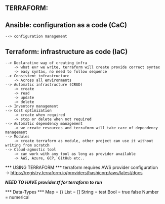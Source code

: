 TERRAFORM:
------------

Ansible: configuration as a code (CaC)
--------
	--> configuration management

Terraform: infrastructure as code (IaC)
----------
    --> Declarative way of creating infra
        -> what evr we write, terraform will create provide correct syntax
        -> easy syntax, no need to follow sequence    
    --> Consistent infrastructure 
        -> Across all environments  
    --> Automatic infrastructure (CRUD)
        -> create
        -> read
        -> update
        -> delete
    --> Inventory management
    --> Cost optimization
        -> create when required
        -> stop or delete when not required
    --> Automatic dependency management
        -> we create resources and terraform will take care of dependency management
    --> Modules
        -> create terraform as module, other project can use it without writing from scratch 
    --> Cloud-agnostic tool 
        -> can work with any tool as long as provider available 
        -> AWS, Azure, GCP, GitHub etc..
    
*** USING TERRAFORM ***
terraform requires AWS provider configuration 
    -> https://registry.terraform.io/providers/hashicorp/aws/latest/docs

***NEED TO HAVE provider.tf for terraform to run***

*** Data-Types ***
Map = {}
List = []
String = test
Bool = true false
Number = numerical 